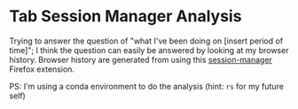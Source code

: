 # Tab Session Manager Analysis

Trying to answer the question of "what I've been doing on [insert period of time]"; I think the question can easily be answered by looking at my browser history. Browser history are generated from using this [session-manager](https://github.com/sienori/Tab-Session-Manager) Firefox extension.

PS: I'm using a conda environment to do the analysis (hint: `rs` for my future self)
